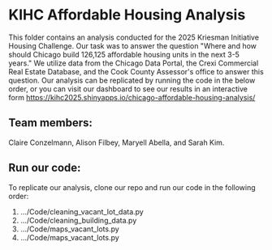 # KIHC Affordable Housing Analysis

This folder contains an analysis conducted for the 2025 Kriesman Initiative Housing Challenge. Our task was to answer the question "Where and how should Chicago build 126,125 affordable housing units in the next 3-5 years." We utilize data from the Chicago Data Portal, the Crexi Commercial Real Estate Database, and the Cook County Assessor's office to answer this question. Our analysis can be replicated by running the code in the below order, or you can visit our dashboard to see our results in an interactive form https://kihc2025.shinyapps.io/chicago-affordable-housing-analysis/

## Team members:
Claire Conzelmann, Alison Filbey, Maryell Abella, and Sarah Kim.

## Run our code:
To replicate our analysis, clone our repo and run our code in the following order:
1. .../Code/cleaning_vacant_lot_data.py
2. .../Code/cleaning_building_data.py
3. .../Code/maps_vacant_lots.py
4. .../Code/maps_vacant_lots.py




